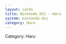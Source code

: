 ```yaml
---
layout: cards
title: Nintendo DSi - Haru
system: nintendo-dsi
category: Haru
---
```

<div class="alert alert-secondary mb-4"><span class="i18n innerHTML-category">Category: </span><span class="i18n innerHTML-cat-Haru">Haru</span></div>
